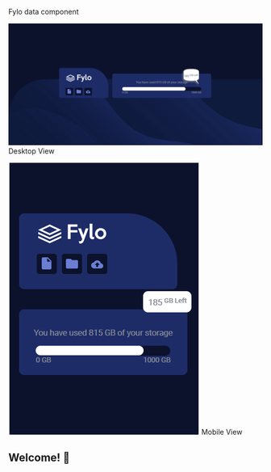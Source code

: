 Fylo data component

![Desktop Fylo component](./design/desktop-view.PNG)
Desktop View

![Mobile Fylo component](./design/mobile-view.PNG)
Mobile View

## Welcome! 👋
